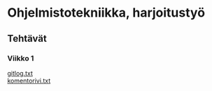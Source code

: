 # Ohjelmistotekniikka, harjoitustyö
## Tehtävät
### Viikko 1
[gitlog.txt](https://github.com/robertrantanen/ot-harjoitustyo/blob/master/laskarit/viikko1/gitlog.txt)  
[komentorivi.txt](https://github.com/robertrantanen/ot-harjoitustyo/blob/master/laskarit/viikko1/komentorivi.txt)
